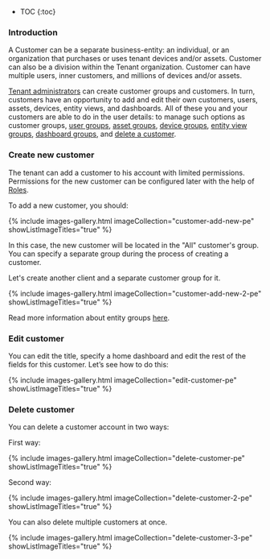 * TOC
{:toc}

### Introduction

A Customer can be a separate business-entity: an individual, or an organization that purchases or uses tenant devices and/or assets. 
Customer can also be a division within the Tenant organization. 
Customer can have multiple users, inner customers, and millions of devices and/or assets.

[Tenant administrators](/docs/{{docsPrefix}}user-guide/ui/tenants/) can create customer groups and customers. 
In turn, customers have an opportunity to add and edit their own customers, users, assets, devices, entity views, and dashboards.
All of these you and your customers are able to do in the user details:
to manage such options as customer groups, [user groups](/docs/{{docsPrefix}}user-guide/ui/users/), [asset groups](/docs/{{docsPrefix}}user-guide/ui/assets/),
[device groups](/docs/{{docsPrefix}}user-guide/ui/devices/), [entity view groups](/docs/{{docsPrefix}}user-guide/entity-views/),
[dashboard groups](/docs/user-guide/dashboards/), and [delete a customer](#delete-customer).


### Create new customer

The tenant can add a customer to his account with limited permissions. Permissions for the new customer can be configured later with the help of [Roles](/docs/{{docsPrefix}}user-guide/rbac/).

To add a new customer, you should:

{% include images-gallery.html imageCollection="customer-add-new-pe" showListImageTitles="true" %}

In this case, the new customer will be located in the "All" customer's group.
You can specify a separate group during the process of creating a customer.

Let's create another client and a separate customer group for it.

{% include images-gallery.html imageCollection="customer-add-new-2-pe" showListImageTitles="true" %}

Read more information about entity groups [here](/docs/{{docsPrefix}}user-guide/groups/).

### Edit customer

You can edit the title, specify a home dashboard and edit the rest of the fields for this customer.
Let’s see how to do this:

{% include images-gallery.html imageCollection="edit-customer-pe" showListImageTitles="true" %}

### Delete customer

You can delete a customer account in two ways:

First way:

{% include images-gallery.html imageCollection="delete-customer-pe" showListImageTitles="true" %}

Second way:

{% include images-gallery.html imageCollection="delete-customer-2-pe" showListImageTitles="true" %}

You can also delete multiple customers at once.

{% include images-gallery.html imageCollection="delete-customer-3-pe" showListImageTitles="true" %}